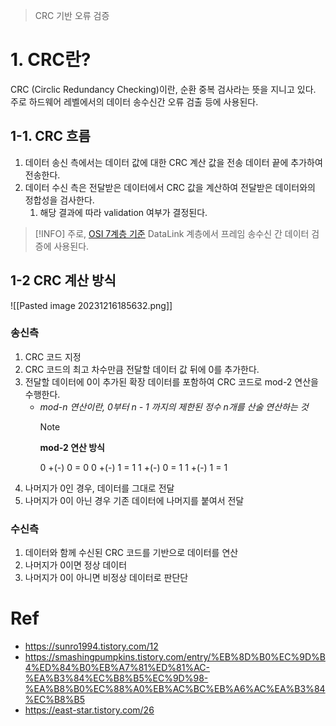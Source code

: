 > CRC 기반 오류 검증

# 1. CRC란?
CRC (Circlic Redundancy Checking)이란, 순환 중복 검사라는 뜻을 지니고 있다.
주로 하드웨어 레벨에서의 데이터 송수신간 오류 검출 등에 사용된다.

## 1-1. CRC 흐름
1. 데이터 송신 측에서는 데이터 값에 대한 CRC 계산 값을 전송 데이터 끝에 추가하여 전송한다.
2. 데이터 수신 측은 전달받은 데이터에서 CRC 값을 계산하여 전달받은 데이터와의 정합성을 검사한다.
	1. 해당 결과에 따라 validation 여부가 결정된다.

>[!INFO]
> 주로, [OSI 7계층 기준](obsidian://open?vault=markdown_docs&file=tech%2FCS%2Fnetwork%2FOSI_7_Layers) DataLink 계층에서 프레임 송수신 간 데이터 검증에 사용된다.

## 1-2 CRC 계산 방식

![[Pasted image 20231216185632.png]]
### 송신측

1. CRC 코드 지정
2. CRC 코드의 최고 차수만큼 전달할 데이터 값 뒤에 0를 추가한다.
3. 전달할 데이터에 0이 추가된 확장 데이터를 포함하여 CRC 코드로 mod-2 연산을 수행한다.
	-  *mod-n 연산이란, 0부터 n - 1 까지의 제한된 정수 n개를 산술 연산하는 것*
		> [!NOTE]
		> **mod-2 연산 방식**
		> 
		> 0 +(-) 0 = 0
		> 0 +(-) 1 = 1
		> 1 +(-) 0 = 1
		> 1 +(-) 1 = 1
4. 나머지가 0인 경우, 데이터를 그대로 전달
5. 나머지가 0이 아닌 경우 기존 데이터에 나머지를 붙여서 전달

### 수신측

1. 데이터와 함께 수신된 CRC 코드를 기반으로 데이터를 연산
2. 나머지가 0이면 정상 데이터
3. 나머지가 0이 아니면 비정상 데이터로 판단단

# Ref
- https://sunro1994.tistory.com/12
- https://smashingpumpkins.tistory.com/entry/%EB%8D%B0%EC%9D%B4%ED%84%B0%EB%A7%81%ED%81%AC-%EA%B3%84%EC%B8%B5%EC%9D%98-%EA%B8%B0%EC%88%A0%EB%AC%BC%EB%A6%AC%EA%B3%84%EC%B8%B5
- https://east-star.tistory.com/26